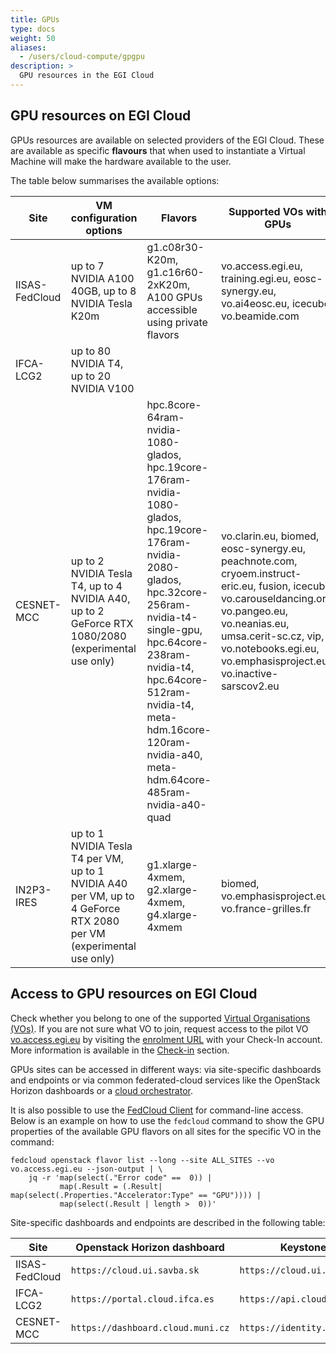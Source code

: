 ```yaml
---
title: GPUs
type: docs
weight: 50
aliases:
  - /users/cloud-compute/gpgpu
description: >
  GPU resources in the EGI Cloud
---
```


## GPU resources on EGI Cloud

GPUs resources are available on selected providers of the EGI Cloud. These are
available as specific **flavours** that when used to instantiate a Virtual
Machine will make the hardware available to the user.

The table below summarises the available options:

<!-- markdownlint-disable line-length -->

<!-- VO names do not need spell checking -->
<!-- cSpell:words sarscov neanias carouseldancing clarin cryoem glados beamide -->

| Site           | VM configuration options                                                                                           | Flavors                                                                                                                                                                                                                                                                                     | Supported VOs with GPUs                                                                                                                                                                                                                         | Access conditions                      | More information                                                                                    |
| -------------- | ------------------------------------------------------------------------------------------------------------------ | ------------------------------------------------------------------------------------------------------------------------------------------------------------------------------------------------------------------------------------------------------------------------------------------- | ----------------------------------------------------------------------------------------------------------------------------------------------------------------------------------------------------------------------------------------------- | -------------------------------------- | --------------------------------------------------------------------------------------------------- |
| IISAS-FedCloud | up to 7 NVIDIA A100 40GB, up to 8 NVIDIA Tesla K20m                                                                | g1.c08r30-K20m, g1.c16r60-2xK20m, A100 GPUs accessible using private flavors                                                                                                                                                                                                                | vo.access.egi.eu, training.egi.eu, eosc-synergy.eu, vo.ai4eosc.eu, icecube, vo.beamide.com                                                                                                                                                      | Sponsored, conditions to be negotiated |                                                                                                     |
| IFCA-LCG2      | up to 80 NVIDIA T4, up to 20 NVIDIA V100                                                                           |                                                                                                                                                                                                                                                                                             |                                                                                                                                                                                                                                                 | Pay-per-use                            | [IFCA-LCG2 Documentation](https://confluence.ifca.es/spaces/IC/pages/1507347/Cloud+Compute+Flavors) |
| CESNET-MCC     | up to 2 NVIDIA Tesla T4, up to 4 NVIDIA A40, up to 2 GeForce RTX 1080/2080 (experimental use only)                 | hpc.8core-64ram-nvidia-1080-glados, hpc.19core-176ram-nvidia-1080-glados, hpc.19core-176ram-nvidia-2080-glados, hpc.32core-256ram-nvidia-t4-single-gpu, hpc.64core-238ram-nvidia-t4, hpc.64core-512ram-nvidia-t4, meta-hdm.16core-120ram-nvidia-a40, meta-hdm.64core-485ram-nvidia-a40-quad | vo.clarin.eu, biomed, eosc-synergy.eu, peachnote.com, cryoem.instruct-eric.eu, fusion, icecube, vo.carouseldancing.org, vo.pangeo.eu, vo.neanias.eu, umsa.cerit-sc.cz, vip, vo.notebooks.egi.eu, vo.emphasisproject.eu, vo.inactive-sarscov2.eu | Sponsored, conditions to be negotiated | [CESNET-MCC Documentation](https://docs.cloud.muni.cz/cloud/gpus/)                                  |
| IN2P3-IRES     | up to 1 NVIDIA Tesla T4 per VM, up to 1 NVIDIA A40 per VM, up to 4 GeForce RTX 2080 per VM (experimental use only) | g1.xlarge-4xmem, g2.xlarge-4xmem, g4.xlarge-4xmem                                                                                                                                                                                                                                           | biomed, vo.emphasisproject.eu, vo.france-grilles.fr                                                                                                                                                                                             | Sponsored, conditions to be negotiated |                                                                                                     |

<!-- markdownlint-enable line-length -->

## Access to GPU resources on EGI Cloud

Check whether you belong to one of the supported
[Virtual Organisations (VOs)](https://confluence.egi.eu/display/EGIG/Virtual+organisation).
If you are not sure what VO to join, request access to the pilot VO
[vo.access.egi.eu](https://operations-portal.egi.eu/vo/view/voname/vo.access.egi.eu)
by visiting the
[enrolment URL](https://aai.egi.eu/auth/realms/id/account/#/enroll?groupPath=/vo.access.egi.eu)
with your Check-In account. More information is available in the
[Check-in](../../../aai/check-in/vos/#how-to-join-a-virtual-organisation)
section.

GPUs sites can be accessed in different ways: via site-specific dashboards and
endpoints or via common federated-cloud services like the OpenStack Horizon
dashboards or a [cloud orchestrator](../automate).

It is also possible to use the [FedCloud Client](../../../getting-started/cli)
for command-line access. Below is an example on how to use the `fedcloud`
command to show the GPU properties of the available GPU flavors on all sites for
the specific VO in the command:

```shell
fedcloud openstack flavor list --long --site ALL_SITES --vo vo.access.egi.eu --json-output | \
    jq -r 'map(select(."Error code" ==  0)) |
           map(.Result = (.Result| map(select(.Properties."Accelerator:Type" == "GPU")))) |
           map(select(.Result | length >  0))'
```

Site-specific dashboards and endpoints are described in the following table:

<!-- markdownlint-disable line-length -->

| Site           | Openstack Horizon dashboard       | Keystone endpoint                    |
| -------------- | --------------------------------- | ------------------------------------ |
| IISAS-FedCloud | `https://cloud.ui.savba.sk`       | `https://cloud.ui.savba.sk:5000/v3/` |
| IFCA-LCG2      | `https://portal.cloud.ifca.es`    | `https://api.cloud.ifca.es:5000/`    |
| CESNET-MCC     | `https://dashboard.cloud.muni.cz` | `https://identity.cloud.muni.cz/`    |

<!-- markdownlint-enable line-length -->
